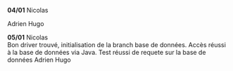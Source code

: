 <b>04/01</b>
Nicolas  

Adrien 
Hugo 

<b>05/01</b>
Nicolas  
Bon driver trouvé, initialisation de la branch base de données. Accès réussi à la base de données via Java. Test réussi de requete sur la base de données
Adrien 
Hugo 
